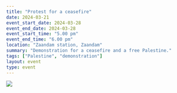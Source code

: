 ```yaml
---
title: "Protest for a ceasefire"
date: 2024-03-21
event_start_date: 2024-03-28
event_end_date: 2024-03-28
event_start_time: "5.00 pm"
event_end_time: "6.00 pm"
location: "Zaandam station, Zaandam"
summary: "Demonstration for a ceasefire and a free Palestine."
tags: ["Palestine", "demonstration"]
layout: event
type: event
---
```


![](/img/...)
